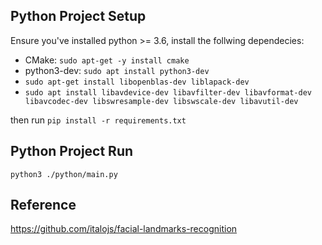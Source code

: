 ## Python Project Setup
Ensure you've installed python >= 3.6, install the follwing dependecies:
- CMake: `sudo apt-get -y install cmake`
- python3-dev: `sudo apt install python3-dev`
- `sudo apt-get install libopenblas-dev liblapack-dev`
- `sudo apt install libavdevice-dev libavfilter-dev libavformat-dev libavcodec-dev libswresample-dev libswscale-dev libavutil-dev`


then run `pip install -r requirements.txt`

## Python Project Run
`python3 ./python/main.py`

## Reference
https://github.com/italojs/facial-landmarks-recognition